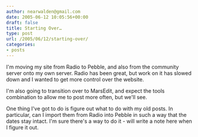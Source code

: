 ```yaml
---
author: nearwalden@gmail.com
date: 2005-06-12 10:05:56+00:00
draft: false
title: Starting Over…
type: post
url: /2005/06/12/starting-over/
categories:
- posts
---
```


I'm moving my site from Radio to Pebble, and also from the community server onto my own server.  Radio has been great, but work on it has slowed down and I wanted to get more control over the website.  





I'm also going to transition over to MarsEdit, and expect the tools combination to allow me to post more often, but we'll see.





One thing I've got to do is figure out what to do with my old posts.  In particular, can I import them from Radio into Pebble in such a way that the dates stay intact.  I'm sure there's a way to do it - will write a note here when I figure it out.




